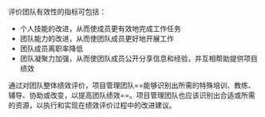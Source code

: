 评价团队有效性的指标可包括：
+ 个人技能的改进，从而使成员更有效地完成工作任务
+ 团队能力的改进，从而使团队成员更好地开展工作
+ 团队成员离职率降低
+ 团队凝聚力加强，从而使团队成员公开分享信息和经验，并互相帮助提供项目绩效

通过对团队整体绩效评价，项目管理团队==能够识别出所需的特殊培训、教练、辅导、协助或改变，以提高团队绩效==。项目管理团队也应该识别出合适或所需的资源，以执行和实现在绩效评价过程中的改进建议。